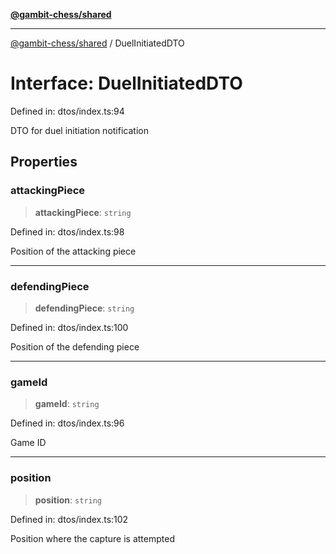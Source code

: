 [**@gambit-chess/shared**](../README.md)

***

[@gambit-chess/shared](../globals.md) / DuelInitiatedDTO

# Interface: DuelInitiatedDTO

Defined in: dtos/index.ts:94

DTO for duel initiation notification

## Properties

### attackingPiece

> **attackingPiece**: `string`

Defined in: dtos/index.ts:98

Position of the attacking piece

***

### defendingPiece

> **defendingPiece**: `string`

Defined in: dtos/index.ts:100

Position of the defending piece

***

### gameId

> **gameId**: `string`

Defined in: dtos/index.ts:96

Game ID

***

### position

> **position**: `string`

Defined in: dtos/index.ts:102

Position where the capture is attempted
